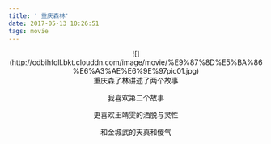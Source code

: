 ```yaml
---
title: ' 重庆森林'
date: 2017-05-13 10:26:51
tags: movie
---
```


<center>![](http://odbihfqll.bkt.clouddn.com/image/movie/%E9%87%8D%E5%BA%86%E6%A3%AE%E6%9E%97pic01.jpg)</center>

<center>重庆森了林讲述了两个故事

我喜欢第二个故事

更喜欢王靖雯的洒脱与灵性

和金城武的天真和傻气</center>